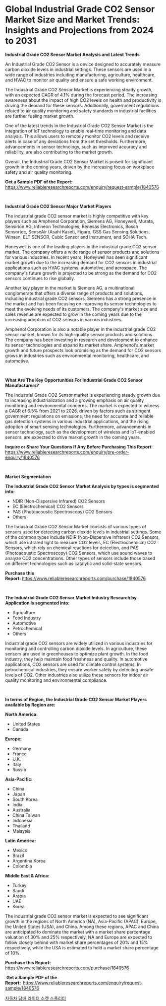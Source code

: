 <p><h1>Global Industrial Grade CO2 Sensor Market Size and Market Trends: Insights and Projections from 2024 to 2031</h1></p><p><strong>Industrial Grade CO2 Sensor Market Analysis and Latest Trends</strong></p>
<p><p>An Industrial Grade CO2 Sensor is a device designed to accurately measure carbon dioxide levels in industrial settings. These sensors are used in a wide range of industries including manufacturing, agriculture, healthcare, and HVAC to monitor air quality and ensure a safe working environment.</p><p>The Industrial Grade CO2 Sensor Market is experiencing steady growth, with an expected CAGR of 4.1% during the forecast period. The increasing awareness about the impact of high CO2 levels on health and productivity is driving the demand for these sensors. Additionally, government regulations related to air quality monitoring and safety standards in industrial facilities are further fueling market growth.</p><p>One of the latest trends in the Industrial Grade CO2 Sensor Market is the integration of IoT technology to enable real-time monitoring and data analysis. This allows users to remotely monitor CO2 levels and receive alerts in case of any deviations from the set thresholds. Furthermore, advancements in sensor technology, such as improved accuracy and reliability, are also contributing to the market growth.</p><p>Overall, the Industrial Grade CO2 Sensor Market is poised for significant growth in the coming years, driven by the increasing focus on workplace safety and air quality monitoring.</p></p>
<p><strong>Get a Sample PDF of the Report:&nbsp;</strong> <a href="https://www.reliableresearchreports.com/enquiry/request-sample/1840576">https://www.reliableresearchreports.com/enquiry/request-sample/1840576</a></p>
<p>&nbsp;</p>
<p><strong>Industrial Grade CO2 Sensor Major Market Players</strong></p>
<p><p>The industrial grade CO2 sensor market is highly competitive with key players such as Amphenol Corporation, Siemens AG, Honeywell, Murata, Sensirion AG, Infineon Technologies, Renesas Electronics, Bosch Sensortec, SenseAir (Asahi Kasei), Figaro, GSS Gas Sensing Solutions, Winsen, ELT SENSOR, Cubic Sensor and Instrument, and SOHA Tech.</p><p>Honeywell is one of the leading players in the industrial grade CO2 sensor market. The company offers a wide range of sensor products and solutions for various industries. In recent years, Honeywell has seen significant market growth due to the increasing demand for CO2 sensors in industrial applications such as HVAC systems, automotive, and aerospace. The company's future growth is projected to be strong as the demand for CO2 sensors continues to rise globally.</p><p>Another key player in the market is Siemens AG, a multinational conglomerate that offers a diverse range of products and solutions, including industrial grade CO2 sensors. Siemens has a strong presence in the market and has been focusing on improving its sensor technologies to meet the evolving needs of its customers. The company's market size and sales revenue are expected to grow in the coming years due to the increasing adoption of CO2 sensors in various industries.</p><p>Amphenol Corporation is also a notable player in the industrial grade CO2 sensor market, known for its high-quality sensor products and solutions. The company has been investing in research and development to enhance its sensor technologies and expand its market share. Amphenol's market growth and future prospects look promising as the demand for CO2 sensors grows in industries such as environmental monitoring, healthcare, and automotive.</p></p>
<p>&nbsp;</p>
<p><strong>What Are The Key Opportunities For Industrial Grade CO2 Sensor Manufacturers?</strong></p>
<p><p>The Industrial Grade CO2 Sensor market is experiencing steady growth due to increasing industrialization and a growing emphasis on air quality monitoring and environmental concerns. The market is expected to witness a CAGR of 6.5% from 2021 to 2026, driven by factors such as stringent government regulations on emissions, the need for accurate and reliable gas detection systems in various industrial applications, and the rising adoption of smart sensing technologies. Furthermore, advancements in sensor technology, such as the development of wireless and IoT-enabled sensors, are expected to drive market growth in the coming years.</p></p>
<p><strong>Inquire or Share Your Questions If Any Before Purchasing This Report:</strong> <a href="https://www.reliableresearchreports.com/enquiry/pre-order-enquiry/1840576">https://www.reliableresearchreports.com/enquiry/pre-order-enquiry/1840576</a></p>
<p>&nbsp;</p>
<p><strong>Market Segmentation</strong></p>
<p><strong>The Industrial Grade CO2 Sensor Market Analysis by types is segmented into:</strong></p>
<p><ul><li>NDIR (Non-Dispersive Infrared) CO2 Sensors</li><li>EC (Electrochemical) CO2 Sensors</li><li>PAS (Photoacoustic Spectroscopy) CO2 Sensors</li><li>Others</li></ul></p>
<p><p>The Industrial Grade CO2 Sensor Market consists of various types of sensors used for detecting carbon dioxide levels in industrial settings. Some of the common types include NDIR (Non-Dispersive Infrared) CO2 Sensors, which use infrared light to measure CO2 levels, EC (Electrochemical) CO2 Sensors, which rely on chemical reactions for detection, and PAS (Photoacoustic Spectroscopy) CO2 Sensors, which use sound waves to analyze CO2 concentrations. Other types of sensors include those based on different technologies such as catalytic and solid-state sensors.</p></p>
<p><strong>Purchase this Report:&nbsp;</strong><a href="https://www.reliableresearchreports.com/purchase/1840576">https://www.reliableresearchreports.com/purchase/1840576</a></p>
<p>&nbsp;</p>
<p><strong>The Industrial Grade CO2 Sensor Market Industry Research by Application is segmented into:</strong></p>
<p><ul><li>Agriculture</li><li>Food Industry</li><li>Automotive</li><li>Petrochemical</li><li>Others</li></ul></p>
<p><p>Industrial grade CO2 sensors are widely utilized in various industries for monitoring and controlling carbon dioxide levels. In agriculture, these sensors are used in greenhouses to optimize plant growth. In the food industry, they help maintain food freshness and quality. In automotive applications, CO2 sensors are used for climate control systems. In petrochemical industries, they ensure worker safety by detecting unsafe levels of CO2. Other industries also utilize these sensors for indoor air quality monitoring and environmental compliance.</p></p>
<p>&nbsp;</p>
<p><strong>In terms of Region, the Industrial Grade CO2 Sensor Market Players available by Region are:</strong></p>
<p>
    <p> <strong> North America: </strong>
        <ul>
            <li>United States</li>
            <li>Canada</li>
        </ul>
        </p> 
    <p> <strong> Europe: </strong>
        <ul>
            <li>Germany</li>
            <li>France</li>
            <li>U.K.</li>
            <li>Italy</li>
            <li>Russia</li>
        </ul>
        </p> 
    <p> <strong> Asia-Pacific: </strong>
        <ul>
            <li>China</li>
            <li>Japan</li>
            <li>South Korea</li>
            <li>India</li>
            <li>Australia</li>
            <li>China Taiwan</li>
            <li>Indonesia</li>
            <li>Thailand</li>
            <li>Malaysia</li>
        </ul>
        </p> 
    <p> <strong> Latin America: </strong>
        <ul>
            <li>Mexico</li>
            <li>Brazil</li>
            <li>Argentina Korea</li>
            <li>Colombia</li>
        </ul>
        </p> 
    <p> <strong> Middle East & Africa: </strong>
        <ul>
            <li>Turkey</li>
            <li>Saudi</li>
            <li>Arabia</li>
            <li>UAE</li>
            <li>Korea</li>
        </ul>
    </p>
    </p>
<p><p>The industrial grade CO2 sensor market is expected to see significant growth in the regions of North America (NA), Asia-Pacific (APAC), Europe, the United States (USA), and China. Among these regions, APAC and China are anticipated to dominate the market with a market share percentage valuation of 30% and 25% respectively. NA and Europe are expected to follow closely behind with market share percentages of 20% and 15% respectively, while the USA is estimated to hold a market share percentage of 10%.</p></p>
<p><strong>Purchase this Report: </strong><a href="https://www.reliableresearchreports.com/purchase/1840576">https://www.reliableresearchreports.com/purchase/1840576</a></p>
<p>&nbsp;<strong>Get a Sample PDF of the Report:&nbsp;&nbsp;</strong><a href="https://www.reliableresearchreports.com/enquiry/request-sample/1840576">https://www.reliableresearchreports.com/enquiry/request-sample/1840576</a></p>
<p><strong></strong></p>
<p><p><a href="https://github.com/lzrvbyqzftro57/Market-Research-Report-List-1/blob/main/892202212499.md">자동차 담배 라이터 소켓 스플리터</a></p></p>